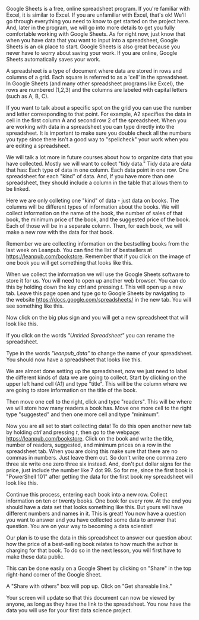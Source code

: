 Google Sheets is a free, online spreadsheet program. If you're familiar with Excel, it is similar to Excel. If you are unfamiliar with Excel, that's ok! We'll go through everything you need to know to get started on the project here. And, later in the program, we will go into more details to get you fully comfortable working with Google Sheets. As for right now, just know that when you have data that you want to input into a spreadsheet, Google Sheets is an ok place to start. Google Sheets is also great because you never have to worry about saving your work. If you are online, Google Sheets automatically saves your work.

A spreadsheet is a type of document where data are stored in rows and columns of a grid. Each square is referred to as a 'cell' in the spreadsheet. In Google Sheets (and many other spreadsheet programs like Excel), the rows are numbered (1,2,3) and the columns are labeled with capital letters (such as A, B, C). 

If you want to talk about a specific spot on the grid you can use the number and letter corresponding to that point. For example, A2 specifies the data in cell in the first column A and second row 2 of the spreadsheet. When you are working with data in a spreadsheet you can type directly into the spreadsheet. It is important to make sure you double check all the numbers you type since there isn't a good way to "spellcheck" your work when you are editing a spreadsheet. 

We will talk a lot more in future courses about how to organize data that you have collected. Mostly we will want to collect "tidy data." Tidy data are data that has: Each type of data in one column. Each data point in one row. One spreadsheet for each "kind" of data. And, If you have more than one spreadsheet, they should include a column in the table that allows them to be linked.

Here we are only colleting one "kind" of data - just data on books. The columns will be different types of information about the books. We will collect information on the name of the book, the number of sales of that book, the minimum price of the book, and the suggested price of the book. Each of those will be in a separate column. Then, for each book, we will make a new row with the data for that book. 

Remember we are collecting information on the bestselling books from the last week on Leanpub. You can find the list of bestsellers at https://leanpub.com/bookstore. Remember that if you click on the image of one book you will get something that looks like this. 

When we collect the information we will use the Google Sheets software to store it for us. You will need to open up another web browser. You can do this by holding down the key _ctrl_ and pressing _t_. This will open up a new tab. Leave this page open and type go to Google Sheets by navigating to the website https://docs.google.com/spreadsheets/ in the new tab. You will see something like this. 

Now click on the big plus sign and you will get a new spreadsheet that will look like this. 

If you click on the words _"Untitled Spreadsheet"_ you can rename the spreadsheet. 

Type in the words _"leanpub\_data"_ to change the name of your spreadsheet. You should now have a spreadsheet that looks like this. 

We are almost done setting up the spreadsheet, now we just need to label the different kinds of data we are going to collect. Start by clicking on the upper left hand cell (A1) and type "title". This will be the column where we are going to store information on the title of the book. 

Then move one cell to the right, click and type "readers". This will be where we will store how many readers a book has. Move one more cell to the right type "suggested" and then one more cell and type "minimum". 

Now you are all set to start collecting data! To do this open another new tab by holding _ctrl_ and pressing _t_, then go to the webpage: https://leanpub.com/bookstore. Click on the book and write the title, number of readers, suggested, and minimum prices on a row in the spreadsheet tab. When you are doing this make sure that there are no commas in numbers. Just leave them out. So don't write one comma zero three six write one zero three six instead. And, don't put dollar signs for the price, just include the number like 7 dot 99. So for me, since the first book is "PowerShell 101" after getting the data for the first book my spreadsheet will look like this. 

Continue this process, entering each book into a new row. Collect information on ten or twenty books. One book for every row. At the end you should have a data set that looks something like this. But yours will have different numbers and names in it. This is great! You now have a question you want to answer and you have collected some data to answer that question. You are on your way to becoming a data scientist!
  
Our plan is to use the data in this spreadsheet to answer our question about how the price of a best-selling book relates to how much the author is charging for that book. To do so in the next lesson, you will first have to make these data public. 

This can be done easily on a Google Sheet by clicking on "Share" in the top right-hand corner of the Google Sheet.

A "Share with others" box will pop up. Click on "Get shareable link." 

Your screen will update so that this document can now be viewed by anyone, as long as they have the link to the spreadsheet. You now have the data you will use for your first data science project.